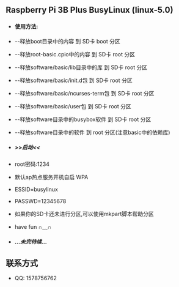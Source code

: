 ## Raspberry Pi 3B Plus BusyLinux (linux-5.0)

* #### 使用方法:
* --释放boot目录中的内容 到 SD卡 boot 分区
* --释放root-basic.cpio中的内容 到 SD卡 root 分区
* --释放software/basic/lib目录中的库 到 SD卡 root 分区
* --释放software/basic/init.d包 到 SD卡 root 分区
* --释放software/basic/ncurses-term包 到 SD卡 root 分区
* --释放software/basic/user包 到 SD卡 root 分区
* --释放software目录中的busybox软件 到 SD卡 root 分区

* --释放software目录中的软件 到 root 分区(注意basic中的依赖库)
* ##### >>启动<<

* root密码:1234
* 默认ap热点服务开机自启 WPA
* ESSID=busylinux
* PASSWD=12345678 

* 如果你的SD卡还未进行分区,可以使用mkpart脚本帮助分区
* have fun    ∩﹏∩

* ##### ...未完待续...

## 联系方式

* QQ: 1578756762
